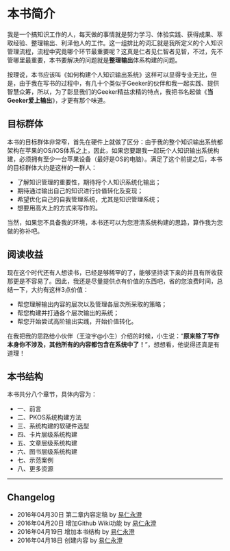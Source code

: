
# 本书简介

我是一个搞知识工作的人，每天做的事情就是努力学习、体验实践、获得成果、萃取经验、整理输出、利泽他人的工作。这一组排比的词汇就是我所定义的个人知识管理流程，流程中究竟哪个环节最重要呢？这真是仁者见仁智者见智，不过，先不管哪里最重要，本书要解决的问题就是**整理输出**体系构建的问题。

按理说，本书应该叫《如何构建个人知识输出系统》这样可以显得专业无比，但是，由于我在写书的过程中，有几十个类似于Geeker的伙伴和我一起实践、提供智慧众筹，所以，为了彰显我们的Geeker精益求精的特点，我把书名起做《**当Geeker爱上输出**》，才更有那个味道。

## 目标群体

本书的目标群体非常窄，首先在硬件上就做了区分：由于我的整个知识输出系统都架构在苹果的OS/iOS体系之上，因此，如果您要跟我一起玩个人知识输出系统构建，必须拥有至少一台苹果设备（最好是OS的电脑）。满足了这个前提之后，本书的目标群体大约是这样的一群人：

- 了解知识管理的重要性，期待将个人知识系统化输出；
- 期待通过输出自己的知识进行价值转化及变现；
- 希望优化自己的自我管理系统，尤其是知识管理系统；
- 想要用高大上的方式来写作的。

当然，如果您不具备我的环境，本书还可以为您澄清系统构建的思路，算作我为您做的弥补吧。

## 阅读收益

现在这个时代还有人想读书，已经是够稀罕的了，能够坚持读下来的并且有所收获那更是不容易了。因此，我还是尽量提供点有价值的东西吧，省的您浪费时间，总结一下，大约有这样3点价值：

- 帮您理解输出内容的层次以及管理各层次所采取的策略；
- 帮您构建并打通各个层次输出的系统；
- 帮您开始尝试高阶输出实践，开始价值转化。

在我把我的思路给小伙伴（王浚宇@小生）介绍的时候，小生说：“**原来除了写作本身你不涉及，其他所有的内容都包含在系统中了！**”，想想看，他说得还真是有道理！

## 本书结构

本书共分八个章节，具体内容为：

- 一、前言
- 二、PKOS系统构建方法
- 三、系统构建的软硬件选型
- 四、卡片层级系统构建
- 五、文章层级系统构建
- 六、图书层级系统构建
- 七、示范案例
- 八、更多资源

---- 

## Changelog

- 2016年04月30日 第二章内容定稿 by [易仁永澄][1]
- 2016年04月20日 增加Github Wiki功能 by [易仁永澄][2]
- 2016年04月19日 增加本书结构 by [易仁永澄][3]
- 2016年04月18日 创建内容 by [易仁永澄][4]

[1]:	http://blog.hiddenwangcc.com
[2]:	http://blog.hiddenwangcc.com
[3]:	http://blog.hiddenwangcc.com
[4]:	http://blog.hiddenwangcc.com